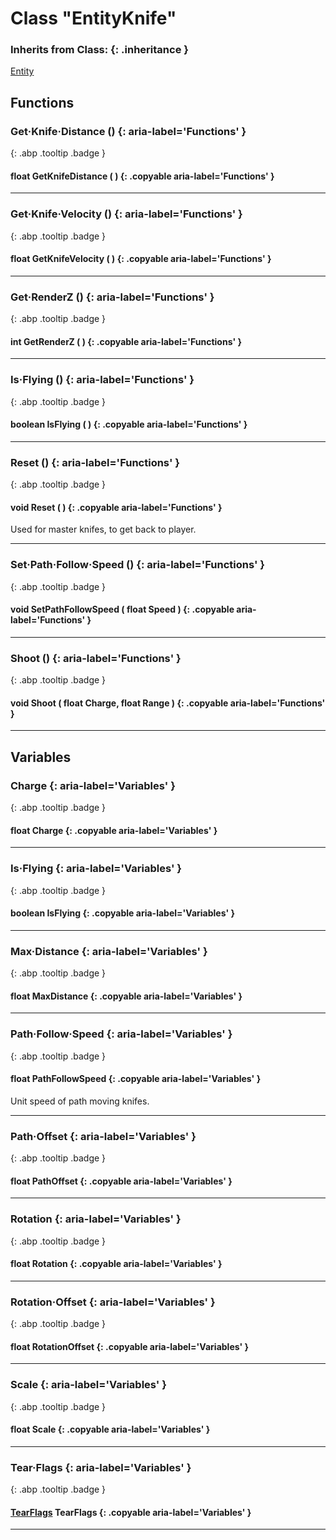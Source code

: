 # Class "EntityKnife"
### Inherits from Class: {: .inheritance }
[Entity](Entity.md)
## Functions
### Get·Knife·Distance () {: aria-label='Functions' }
[ ](#){: .abp .tooltip .badge }
#### float GetKnifeDistance ( ) {: .copyable aria-label='Functions' }

___ 
### Get·Knife·Velocity () {: aria-label='Functions' }
[ ](#){: .abp .tooltip .badge }
#### float GetKnifeVelocity ( ) {: .copyable aria-label='Functions' }

___ 
### Get·RenderZ () {: aria-label='Functions' }
[ ](#){: .abp .tooltip .badge }
#### int GetRenderZ ( ) {: .copyable aria-label='Functions' }

___ 
### Is·Flying () {: aria-label='Functions' }
[ ](#){: .abp .tooltip .badge }
#### boolean IsFlying ( ) {: .copyable aria-label='Functions' }

___ 
### Reset () {: aria-label='Functions' }
[ ](#){: .abp .tooltip .badge }
#### void Reset ( ) {: .copyable aria-label='Functions' }
Used for master knifes, to get back to player. 
___ 
### Set·Path·Follow·Speed () {: aria-label='Functions' }
[ ](#){: .abp .tooltip .badge }
#### void SetPathFollowSpeed ( float Speed ) {: .copyable aria-label='Functions' }

___ 
### Shoot () {: aria-label='Functions' }
[ ](#){: .abp .tooltip .badge }
#### void Shoot ( float Charge, float Range ) {: .copyable aria-label='Functions' }

___ 
## Variables
### Charge {: aria-label='Variables' }
[ ](#){: .abp .tooltip .badge }
#### float Charge  {: .copyable aria-label='Variables' }

___ 
### Is·Flying {: aria-label='Variables' }
[ ](#){: .abp .tooltip .badge }
#### boolean IsFlying  {: .copyable aria-label='Variables' }

___ 
### Max·Distance {: aria-label='Variables' }
[ ](#){: .abp .tooltip .badge }
#### float MaxDistance  {: .copyable aria-label='Variables' }

___ 
### Path·Follow·Speed {: aria-label='Variables' }
[ ](#){: .abp .tooltip .badge }
#### float PathFollowSpeed  {: .copyable aria-label='Variables' }
Unit speed of path moving knifes. 
___ 
### Path·Offset {: aria-label='Variables' }
[ ](#){: .abp .tooltip .badge }
#### float PathOffset  {: .copyable aria-label='Variables' }

___ 
### Rotation {: aria-label='Variables' }
[ ](#){: .abp .tooltip .badge }
#### float Rotation  {: .copyable aria-label='Variables' }

___ 
### Rotation·Offset {: aria-label='Variables' }
[ ](#){: .abp .tooltip .badge }
#### float RotationOffset  {: .copyable aria-label='Variables' }

___ 
### Scale {: aria-label='Variables' }
[ ](#){: .abp .tooltip .badge }
#### float Scale  {: .copyable aria-label='Variables' }

___ 
### Tear·Flags {: aria-label='Variables' }
[ ](#){: .abp .tooltip .badge }
#### [TearFlags](../enums/TearFlags) TearFlags  {: .copyable aria-label='Variables' }

___ 
